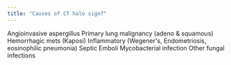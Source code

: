 ```yaml
---
title: "Causes of CT halo sign?"
---
```

Angioinvasive aspergillus
Primary lung malignancy (adeno &amp; squamous)
Hemorrhagic mets (Kaposi)
Inflammatory (Wegener's, Endometriosis, eosinophilic pneumonia)
Septic Emboli
Mycobacterial infection
Other fungal infections

